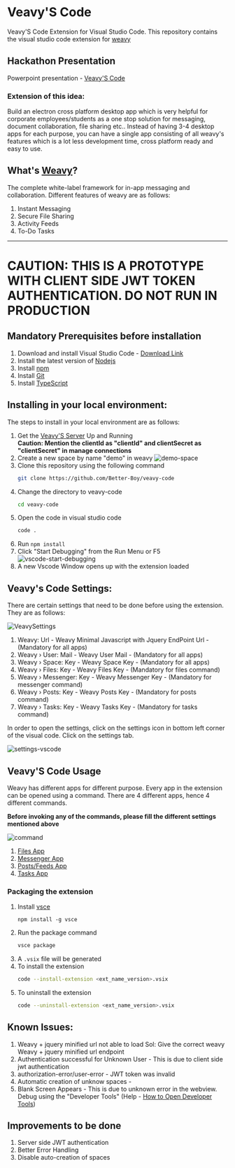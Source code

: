# Veavy'S Code

Veavy'S Code Extension for Visual Studio Code. This repository contains the visual studio code extension for [weavy](https://www.weavy.com/)

## Hackathon Presentation

Powerpoint presentation - [Veavy'S Code](./docs/ppt/pptx)

### Extension of this idea:
Build an electron cross platform desktop app which is very helpful for corporate employees/students as a one stop solution for messaging, document collaboration, file sharing etc.. Instead of having 3-4 desktop apps for each purpose, you can have a single app consisting of all weavy's features which is a lot less development time, cross platform ready and easy to use.


## What's [Weavy](https://www.weavy.com/)?

The complete white-label framework for in-app messaging and collaboration. Different features of weavy are as follows:

1. Instant Messaging
2. Secure File Sharing
3. Activity Feeds
4. To-Do Tasks

------
# CAUTION: THIS IS A PROTOTYPE WITH CLIENT SIDE JWT TOKEN AUTHENTICATION. DO NOT RUN IN PRODUCTION

## Mandatory Prerequisites before installation

1. Download and install Visual Studio Code - [Download Link](https://code.visualstudio.com/download)
2. Install the latest version of [Nodejs](https://nodejs.org/en/)
3. Install [npm](https://www.npmjs.com/get-npm)
4. Install [Git](https://www.atlassian.com/git/tutorials/install-git)
5. Install [TypeScript](https://www.typescriptlang.org/download)

## Installing in your local environment:

The steps to install in your local environment are as follows:

1. Get the [Veavy'S Server](https://github.com/Better-Boy/veavy-server) Up and Running  
   **Caution: Mention the clientId as "clientId" and clientSecret as "clientSecret" in manage connections**
1. Create a new space by name "demo" in weavy
   ![demo-space](./docs/images/demo-space.png)
1. Clone this repository using the following command
   ```bash
   git clone https://github.com/Better-Boy/veavy-code
   ```
1. Change the directory to veavy-code
    ```bash
    cd veavy-code
    ```
1. Open the code in visual studio code
    ```bash
    code .
    ```
1. Run `npm install`
1. Click "Start Debugging" from the Run Menu or F5
   ![vscode-start-debugging](./docs/images/vscode-debug.png)
1. A new Vscode Window opens up with the extension loaded

## Veavy's Code Settings:
There are certain settings that need to be done before using the extension. They are as follows:

![VeavySettings](./docs/images/veavy-settings.png)

1. Weavy: Url - Weavy Minimal Javascript with Jquery EndPoint Url - (Mandatory for all apps)
2. Weavy › User: Mail - Weavy User Mail - (Mandatory for all apps)
3. Weavy › Space: Key - Weavy Space Key - (Mandatory for all apps)
4. Weavy › Files: Key - Weavy Files Key - (Mandatory for files command)
5. Weavy › Messenger: Key - Weavy Messenger Key - (Mandatory for messenger command)
6. Weavy › Posts: Key - Weavy Posts Key - (Mandatory for posts command)
7. Weavy › Tasks: Key - Weavy Tasks Key - (Mandatory for tasks command)

In order to open the settings, click on the settings icon in bottom left corner of the visual code. Click on the settings tab.

![settings-vscode](./docs/images/vscode-settings.png)

## Veavy'S Code Usage

Weavy has different apps for different purpose. Every app in the extension can be opened using a command. There are 4 different apps, hence 4 different commands.

**Before invoking any of the commands, please fill the different settings mentioned above**

![command](./docs/images/commands.png)

1. [Files App](./docs/apps/files-app.md)
1. [Messenger App](./docs/apps/messenger-app.md)
1. [Posts/Feeds App](./docs/apps/posts-app.md)
1. [Tasks App](./docs/apps/tasks-app.md)

### Packaging the extension

1. Install [vsce](https://github.com/microsoft/vscode-vsce)
    ```nodejs
    npm install -g vsce
    ```
2. Run the package command
    ```bash
    vsce package
    ```
3. A `.vsix` file will be generated
4. To install the extension
    ```bash
    code --install-extension <ext_name_version>.vsix
    ```
5. To uninstall the extension
    ```bash
    code --uninstall-extension <ext_name_version>.vsix
    ```


## Known Issues:
1. Weavy + jquery minified url not able to load
   Sol: Give the correct weavy Weavy + jquery minified url endpoint
1. Authentication successful for Unknown User - This is due to client side jwt authentication
1. authorization-error/user-error - JWT token was invalid
1. Automatic creation of unknow spaces - 
1. Blank Screen Appears - This is due to unknown error in the webview. Debug using the "Developer Tools" (Help - [How to Open Developer Tools](https://stackoverflow.com/questions/52613207/how-to-debug-a-vscode-extensions-webview-javascript))

## Improvements to be done
1. Server side JWT authentication
2. Better Error Handling
3. Disable auto-creation of spaces